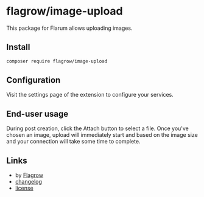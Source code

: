 # flagrow/image-upload

This package for Flarum allows uploading images.

## Install

```bash
composer require flagrow/image-upload
```

## Configuration

Visit the settings page of the extension to configure your services.

## End-user usage

During post creation, click the Attach button to select a file. Once
you've chosen an image, upload will immediately start and based on
the image size and your connection will take some time to complete.

## Links

- by [Flagrow](https://github.com/flagrow)
- [changelog](changelog.md)
- [license](license.md)
